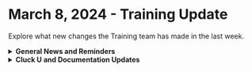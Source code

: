 # March 8, 2024 - Training Update

Explore what new changes the Training team has made in the last week.

<details>

<summary><strong>General News and Reminders</strong></summary>

* **SHOUT OUT** to James, Jeffrey, Tom, and Andy for successfully taking our [Broken link](broken-reference "mention")Exam, and collecting your prestigious **Certified Rewster** badge in Discord.&#x20;
* Eddie-the-legend-Chow is back from Right of Boom! So Training time will continue as expected next week!
* Join us in our [Cluck-U Discord channel](https://discord.com/channels/936789089703845988/1121465945295167588) if you have any questions, comments, or concerns!

</details>

<details>

<summary><strong>Cluck U and Documentation Updates</strong></summary>

**What's New at Cluck University?**

* We'd love to get your feedback on our Training and Documentation! [Please fill out this form to let us know how we can improve](https://app.sli.do/event/m8C3AjPUnuDgpkVDmPsQL3)!
* We'd also love to get your [feedback on the Open Mic here](https://app.sli.do/event/9DL7k68NvYk8u1ZWUnWrjY)!
* As a reminder, you can make training and documentation requests at [https://rewst.canny.io/](https://rewst.canny.io/)
* [Broken link](broken-reference "mention")updated with examples from the exam

**New & Updated Pages:**

* [march-1-2024-early-bird-specials-for-flow-in-the-kewp.md](../../roc-open-mics/roc-open-mics-north-america/2024-roc-open-mics/march-1-2024-early-bird-specials-for-flow-in-the-kewp.md "mention")page added
* [kaseya-bms-integration-setup.md](../../../documentation/configuration/integrations/integration-guides/psa/kaseya-bms-integration-setup.md "mention")instructions updated
* [Broken link](broken-reference "mention")pages updated
* [organization-variables.md](../../../documentation/configuration/organization-variables.md "mention")page updated
* [connectwise-integration-setup.md](../../../documentation/configuration/integrations/integration-guides/psa/connectwise-integration-setup.md "mention")page updated
* [security-policy.md](../../../security/security-policy.md "mention")page updated
* [twilio-integration-setup.md](../../../documentation/configuration/integrations/individual-integration-documentation/voip-and-sms/twilio-integration-setup.md "mention")and [Broken link](broken-reference "mention")pages added

</details>

